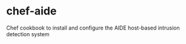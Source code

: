 chef-aide
=========

Chef cookbook to install and configure the AIDE host-based intrusion detection system